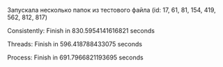 Запускала несколько папок из тестового файла (id: 17, 61, 81, 154, 419, 562, 812, 817)

Consistently: Finish in 830.5954141616821 seconds

Threads: Finish in 596.418788433075 seconds

Process: Finish in 691.7966821193695 seconds

